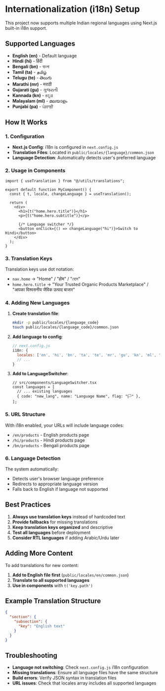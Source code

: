# Internationalization (i18n) Setup

This project now supports multiple Indian regional languages using Next.js built-in i18n support.

## Supported Languages

- **English (en)** - Default language
- **Hindi (hi)** - हिंदी
- **Bengali (bn)** - বাংলা
- **Tamil (ta)** - தமிழ்
- **Telugu (te)** - తెలుగు
- **Marathi (mr)** - मराठी
- **Gujarati (gu)** - ગુજરાતી
- **Kannada (kn)** - ಕನ್ನಡ
- **Malayalam (ml)** - മലയാളം
- **Punjabi (pa)** - ਪੰਜਾਬੀ

## How It Works

### 1. Configuration

- **Next.js Config**: i18n is configured in `next.config.js`
- **Translation Files**: Located in `public/locales/{language}/common.json`
- **Language Detection**: Automatically detects user's preferred language

### 2. Usage in Components

```tsx
import { useTranslation } from "@/utils/translations";

export default function MyComponent() {
  const { t, locale, changeLanguage } = useTranslation();

  return (
    <div>
      <h1>{t("home.hero.title")}</h1>
      <p>{t("home.hero.subtitle")}</p>

      {/* Language switcher */}
      <button onClick={() => changeLanguage("hi")}>Switch to Hindi</button>
    </div>
  );
}
```

### 3. Translation Keys

Translation keys use dot notation:

- `nav.home` → "Home" / "होम" / "হোম"
- `home.hero.title` → "Your Trusted Organic Products Marketplace" / "आपका विश्वसनीय जैविक उत्पाद बाजार"

### 4. Adding New Languages

1. **Create translation file**:

   ```bash
   mkdir -p public/locales/{language_code}
   touch public/locales/{language_code}/common.json
   ```

2. **Add language to config**:

   ```js
   // next.config.js
   i18n: {
     locales: ['en', 'hi', 'bn', 'ta', 'te', 'mr', 'gu', 'kn', 'ml', 'pa', 'new_lang'],
     // ...
   }
   ```

3. **Add to LanguageSwitcher**:
   ```tsx
   // src/components/LanguageSwitcher.tsx
   const languages = [
     // ... existing languages
     { code: "new_lang", name: "Language Name", flag: "🏳️" },
   ];
   ```

### 5. URL Structure

With i18n enabled, your URLs will include language codes:

- `/en/products` - English products page
- `/hi/products` - Hindi products page
- `/bn/products` - Bengali products page

### 6. Language Detection

The system automatically:

- Detects user's browser language preference
- Redirects to appropriate language version
- Falls back to English if language not supported

## Best Practices

1. **Always use translation keys** instead of hardcoded text
2. **Provide fallbacks** for missing translations
3. **Keep translation keys organized** and descriptive
4. **Test all languages** before deployment
5. **Consider RTL languages** if adding Arabic/Urdu later

## Adding More Content

To add translations for new content:

1. **Add to English file first** (`public/locales/en/common.json`)
2. **Translate to all supported languages**
3. **Use in components** with `t('key.path')`

## Example Translation Structure

```json
{
  "section": {
    "subsection": {
      "key": "English text"
    }
  }
}
```

## Troubleshooting

- **Language not switching**: Check `next.config.js` i18n configuration
- **Missing translations**: Ensure all language files have the same structure
- **Build errors**: Verify JSON syntax in translation files
- **URL issues**: Check that locales array includes all supported languages
